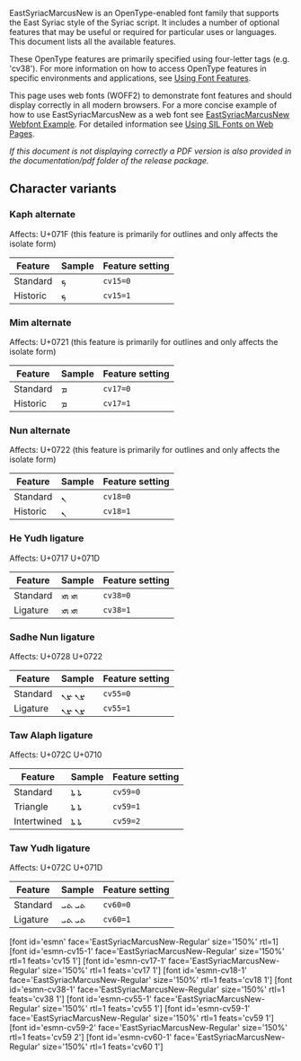 
EastSyriacMarcusNew is an OpenType-enabled font family that supports the East Syriac style of the Syriac script. It includes a number of optional features that may be useful or required for particular uses or languages. This document lists all the available features.

These OpenType features are primarily specified using four-letter tags (e.g. 'cv38'). For more information on how to access OpenType features in specific environments and applications, see [Using Font Features](https://software.sil.org/fonts/features).

This page uses web fonts (WOFF2) to demonstrate font features and should display correctly in all modern browsers. For a more concise example of how to use EastSyriacMarcusNew as a web font see [EastSyriacMarcusNew Webfont Example](../web/EastSyriacMarcusNew-webfont-example.html). For detailed information see [Using SIL Fonts on Web Pages](https://software.sil.org/fonts/webfonts).

*If this document is not displaying correctly a PDF version is also provided in the documentation/pdf folder of the release package.*

## Character variants

### Kaph alternate

<span class='affects'>Affects: U+071F (this feature is primarily for outlines and only affects the isolate form)</span>

Feature | Sample                      | Feature setting
------- | --------------------------- | -------
Standard | <span class='esmn-R normal'>&#x071F;</span> | `cv15=0`
Historic  | <span class='esmn-cv15-1-R normal'>&#x071F;</span> | `cv15=1`

### Mim alternate

<span class='affects'>Affects: U+0721 (this feature is primarily for outlines and only affects the isolate form)</span>

Feature | Sample                      | Feature setting
------- | --------------------------- | -------
Standard | <span class='esmn-R normal'>&#x0721;</span> | `cv17=0`
Historic  | <span class='esmn-cv17-1-R normal'>&#x0721;</span> | `cv17=1`

### Nun alternate

<span class='affects'>Affects: U+0722 (this feature is primarily for outlines and only affects the isolate form)</span>

Feature | Sample                      | Feature setting
------- | --------------------------- | -------
Standard | <span class='esmn-R normal'>&#x0722;</span> | `cv18=0`
Historic  | <span class='esmn-cv18-1-R normal'>&#x0722;</span> | `cv18=1`

### He Yudh ligature

<span class='affects'>Affects: U+0717 U+071D</span>

Feature | Sample                      | Feature setting
------- | --------------------------- | -------
Standard | <span class='esmn-R normal'>&#x0717;&#x071D; &#x200D;&#x0717;&#x071D;</span> | `cv38=0`
Ligature | <span class='esmn-cv38-1-R normal'>&#x0717;&#x071D; &#x200D;&#x0717;&#x071D;</span> | `cv38=1`

### Sadhe Nun ligature

<span class='affects'>Affects: U+0728 U+0722</span>

Feature | Sample                      | Feature setting
------- | --------------------------- | -------
Standard | <span class='esmn-R normal'>&#x0728;&#x0722; &#x200D;&#x0728;&#x0722;</span> | `cv55=0`
Ligature | <span class='esmn-cv55-1-R normal'>&#x0728;&#x0722; &#x200D;&#x0728;&#x0722;</span> | `cv55=1`

### Taw Alaph ligature

<span class='affects'>Affects: U+072C U+0710</span>

Feature | Sample                      | Feature setting
------- | --------------------------- | -------
Standard    | <span class='esmn-R normal'>&#x072C;&#x0710; &#x200D;&#x072C;&#x0710;</span> | `cv59=0`
Triangle    | <span class='esmn-cv59-1-R normal'>&#x072C;&#x0710; &#x200D;&#x072C;&#x0710;</span> | `cv59=1`
Intertwined | <span class='esmn-cv59-2-R normal'>&#x072C;&#x0710; &#x200D;&#x072C;&#x0710;</span> | `cv59=2`

### Taw Yudh ligature

<span class='affects'>Affects: U+072C U+071D</span>

Feature | Sample                      | Feature setting
------- | --------------------------- | -------
Standard | <span dir="rtl" class='esmn-R normal'>&#x072C;&#x071D; &#x200D;&#x072C;&#x071D;</span> | `cv60=0`
Ligature | <span dir="rtl" class='esmn-cv60-1-R normal'>&#x072C;&#x071D; &#x200D;&#x072C;&#x071D;</span> | `cv60=1`

[font id='esmn' face='EastSyriacMarcusNew-Regular' size='150%' rtl=1]
[font id='esmn-cv15-1' face='EastSyriacMarcusNew-Regular' size='150%' rtl=1 feats='cv15 1']
[font id='esmn-cv17-1' face='EastSyriacMarcusNew-Regular' size='150%' rtl=1 feats='cv17 1']
[font id='esmn-cv18-1' face='EastSyriacMarcusNew-Regular' size='150%' rtl=1 feats='cv18 1']
[font id='esmn-cv38-1' face='EastSyriacMarcusNew-Regular' size='150%' rtl=1 feats='cv38 1']
[font id='esmn-cv55-1' face='EastSyriacMarcusNew-Regular' size='150%' rtl=1 feats='cv55 1']
[font id='esmn-cv59-1' face='EastSyriacMarcusNew-Regular' size='150%' rtl=1 feats='cv59 1']
[font id='esmn-cv59-2' face='EastSyriacMarcusNew-Regular' size='150%' rtl=1 feats='cv59 2']
[font id='esmn-cv60-1' face='EastSyriacMarcusNew-Regular' size='150%' rtl=1 feats='cv60 1']
